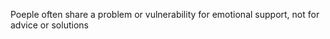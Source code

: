 ---
---


Poeple often share a problem or vulnerability for emotional support, not for advice or solutions
